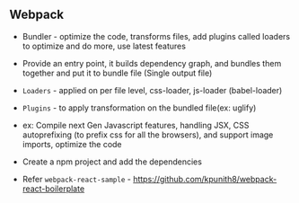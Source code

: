 ## Webpack

- Bundler - optimize the code, transforms files, add plugins called loaders to
  optimize and do more, use latest features

- Provide an entry point, it builds dependency graph, and bundles them together
  and put it to bundle file (Single output file)

- `Loaders` - applied on per file level, css-loader, js-loader (babel-loader)

- `Plugins` - to apply transformation on the bundled file(ex: uglify)

- ex: Compile next Gen Javascript features, handling JSX, CSS autoprefixing (to prefix
  css for all the browsers), and support image imports, optimize the code

- Create a npm project and add the dependencies

- Refer `webpack-react-sample` - https://github.com/kpunith8/webpack-react-boilerplate

